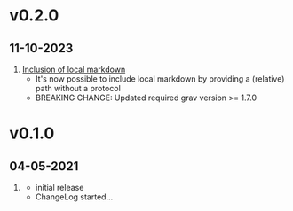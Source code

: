 # v0.2.0
## 11-10-2023

1. [Inclusion of local markdown](#new)
    * It's now possible to include local markdown by providing a (relative) path without a protocol
    * BREAKING CHANGE: Updated required grav version >= 1.7.0

# v0.1.0
## 04-05-2021

1. [](#new)
    * initial release
    * ChangeLog started...
